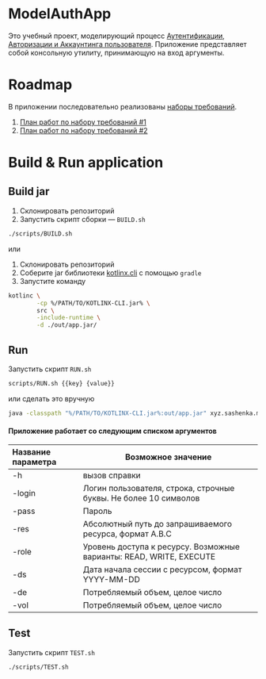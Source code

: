 # ModelAuthApp

Это учебный проект, моделирующий процесс [Аутентификации, Авторизации и Аккаунтинга пользователя](https://ru.wikipedia.org/wiki/AAA_(информационная_безопасность)).
Приложение представляет собой консольную утилиту, принимающую на вход аргументы. 

# Roadmap
В приложении последовательно реализованы [наборы требований](./doc/Requirements.md).

1. [План работ по набору требований #1](./doc/Roadmap1.md)
2. [План работ по набору требований #2](./doc/Roadmap2.md)

# Build & Run application
## Build jar
1. Склонировать репозиторий 
2. Запустить скрипт сборки — `BUILD.sh`
```bash
./scripts/BUILD.sh
```
или
1. Склонировать репозиторий 
2. Соберите jar библиотеки [kotlinx.cli](https://github.com/Kotlin/kotlinx.cli.git) с помощью `gradle`
3. Запустите команду
```bash
kotlinc \
        -cp %/PATH/TO/KOTLINX-CLI.jar% \
        src \
        -include-runtime \
        -d ./out/app.jar/
```

## Run
Запустить скрипт `RUN.sh`
```bash
scripts/RUN.sh {{key} {value}}
```
или сделать это вручную
```bash
java -classpath "%/PATH/TO/KOTLINX-CLI.jar%:out/app.jar" xyz.sashenka.modelauthapp.MainKt {{key} {value}}
```

#### Приложение работает со следующим списком аргументов
| Название параметра | Возможное значение |
|:---|---|
|-h | вызов справки|
|-login | Логин пользователя, строка, строчные буквы. Не более 10 символов |
|-pass | Пароль |
|-res | Абсолютный путь до запрашиваемого ресурса, формат A.B.C |
|-role | Уровень доступа к ресурсу. Возможные варианты: READ, WRITE, EXECUTE |
|-ds| Дата начала сессии с ресурсом, формат YYYY-MM-DD |
|-de | Потребляемый объем, целое число |
|-vol | Потребляемый объем, целое число |

## Test
Запустить скрипт `TEST.sh`
```bash
./scripts/TEST.sh
```
